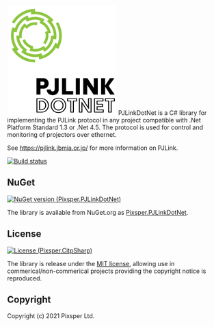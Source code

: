 <img src="/resources/PJLinkDotNetLogo-Alpha.png" width="256" alt="PJLinkDotNet">
PJLinkDotNet is a C# library for implementing the PJLink protocol in any project compatible with .Net Platform Standard 1.3 or .Net 4.5. The protocol is used for control and monitoring of projectors over ethernet.

See <https://pjlink.jbmia.or.jp/> for more information on PJLink.

[![Build status](https://ci.appveyor.com/api/projects/status/iy9e92qias2oy9vg?svg=true)](https://ci.appveyor.com/project/Pixsper/pjlinkdotnet)

## NuGet

[![NuGet version (Pixsper.PJLinkDotNet)](https://img.shields.io/nuget/v/Pixsper.PJLinkDotNet?logo=nuget)](https://www.nuget.org/packages/Pixsper.PJLinkDotNet)

The library is available from NuGet.org as [Pixsper.PJLinkDotNet](https://www.nuget.org/packages/Pixsper.PJLinkDotNet).

## License

[![License (Pixsper.CitpSharp)](https://img.shields.io/github/license/pixsper/pjlinkdotnet)](/LICENSE)

The library is release under the [MIT license](https://opensource.org/licenses/MIT), allowing use in commerical/non-commerical projects providing the copyright notice is reproduced.

## Copyright

Copyright (c) 2021 Pixsper Ltd.
